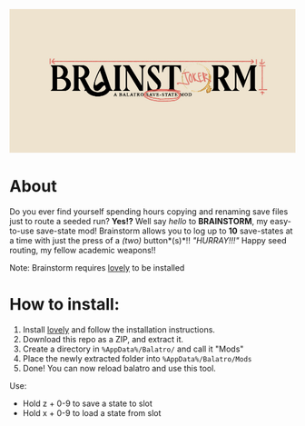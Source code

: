 ![Brainstorm Logo](BrainstormLogo.jpg)

# About
Do you ever find yourself spending hours copying and renaming save files just to route a seeded run? **Yes!?** 
Well say *hello* to **BRAINSTORM**, my easy-to-use save-state mod!
Brainstorm allows you to log up to **10** save-states at a time with just the press of a *(two)* button*(s)*!!
_"HURRAY!!!"_
Happy seed routing, my fellow academic weapons!!

Note: Brainstorm requires [lovely](https://github.com/ethangreen-dev/lovely-injector) to be installed

# How to install: 
1. Install [lovely](https://github.com/ethangreen-dev/lovely-injector) and follow the installation instructions.
2. Download this repo as a ZIP, and extract it.
3. Create a directory in `%AppData%/Balatro/` and call it "Mods"
4. Place the newly extracted folder into `%AppData%/Balatro/Mods`
5. Done! You can now reload balatro and use this tool.

Use:
- Hold z + 0-9 to save a state to slot
- Hold x + 0-9 to load a state from slot
